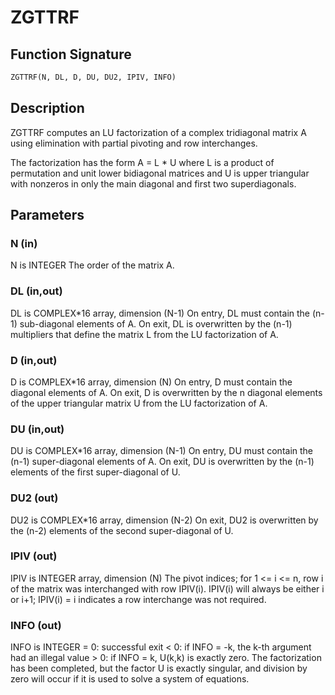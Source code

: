 # ZGTTRF

## Function Signature

```fortran
ZGTTRF(N, DL, D, DU, DU2, IPIV, INFO)
```

## Description


 ZGTTRF computes an LU factorization of a complex tridiagonal matrix A
 using elimination with partial pivoting and row interchanges.

 The factorization has the form
    A = L * U
 where L is a product of permutation and unit lower bidiagonal
 matrices and U is upper triangular with nonzeros in only the main
 diagonal and first two superdiagonals.

## Parameters

### N (in)

N is INTEGER The order of the matrix A.

### DL (in,out)

DL is COMPLEX*16 array, dimension (N-1) On entry, DL must contain the (n-1) sub-diagonal elements of A. On exit, DL is overwritten by the (n-1) multipliers that define the matrix L from the LU factorization of A.

### D (in,out)

D is COMPLEX*16 array, dimension (N) On entry, D must contain the diagonal elements of A. On exit, D is overwritten by the n diagonal elements of the upper triangular matrix U from the LU factorization of A.

### DU (in,out)

DU is COMPLEX*16 array, dimension (N-1) On entry, DU must contain the (n-1) super-diagonal elements of A. On exit, DU is overwritten by the (n-1) elements of the first super-diagonal of U.

### DU2 (out)

DU2 is COMPLEX*16 array, dimension (N-2) On exit, DU2 is overwritten by the (n-2) elements of the second super-diagonal of U.

### IPIV (out)

IPIV is INTEGER array, dimension (N) The pivot indices; for 1 <= i <= n, row i of the matrix was interchanged with row IPIV(i). IPIV(i) will always be either i or i+1; IPIV(i) = i indicates a row interchange was not required.

### INFO (out)

INFO is INTEGER = 0: successful exit < 0: if INFO = -k, the k-th argument had an illegal value > 0: if INFO = k, U(k,k) is exactly zero. The factorization has been completed, but the factor U is exactly singular, and division by zero will occur if it is used to solve a system of equations.

